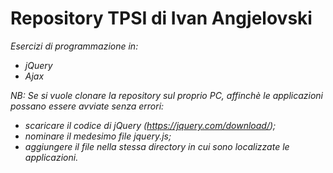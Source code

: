 # Repository TPSI di Ivan Angjelovski

*Esercizi di programmazione in:*

  - *jQuery*
  - *Ajax*


*NB: Se si vuole clonare la repository sul proprio PC, affinchè le applicazioni possano essere avviate senza errori:*
- *scaricare il codice di jQuery (https://jquery.com/download/);*
- *nominare il medesimo file jquery.js;*
- *aggiungere il file nella stessa directory in cui sono localizzate le applicazioni.*
